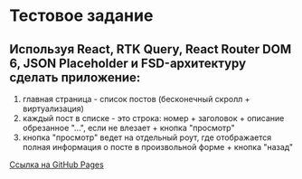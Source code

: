 # Тестовое задание

## Используя React, RTK Query, React Router DOM 6, JSON Placeholder и FSD-архитектуру сделать приложение:
1. главная страница - список постов (бесконечный скролл + виртуализация)
2. каждый пост в списке - это строка: номер + заголовок + описание обрезанное "...", если не влезает + кнопка "просмотр"
3. кнопка "просмотр" ведет на отдельный роут, где отображается полная информация о посте в произвольной форме + кнопка "назад"

[Cсылка на GitHub Pages](https://factorng.github.io/picasso-test-task/)